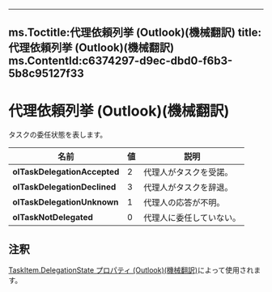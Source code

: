 

---
ms.Toctitle:代理依頼列挙 (Outlook)(機械翻訳)
title:代理依頼列挙 (Outlook)(機械翻訳)
ms.ContentId:c6374297-d9ec-dbd0-f6b3-5b8c95127f33
---
# 代理依頼列挙 (Outlook)(機械翻訳)




タスクの委任状態を表します。

|**名前**|**値**|**説明**|
|---|---|---|
|**olTaskDelegationAccepted**|2|代理人がタスクを受諾。|
|**olTaskDelegationDeclined**|3|代理人がタスクを辞退。|
|**olTaskDelegationUnknown**|1|代理人の応答が不明。|
|**olTaskNotDelegated**|0|代理人に委任していない。|



## 注釈
[TaskItem.DelegationState プロパティ (Outlook)(機械翻訳)](345321d9-1142-5d6c-dd6a-304b9a4ec4cc.md)によって使用されます。




